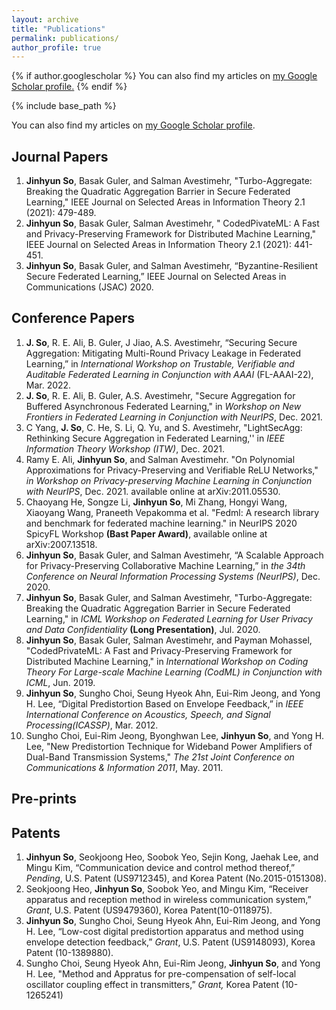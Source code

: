 ```yaml
---
layout: archive
title: "Publications"
permalink: publications/
author_profile: true
---
```


{% if author.googlescholar %}
  You can also find my articles on <u><a href="{{author.googlescholar}}">my Google Scholar profile</a>.</u>
{% endif %}

{% include base_path %}



You can also find my articles on [my Google Scholar profile](https://scholar.google.com/citations?user=taFevmQAAAAJ&hl=en&authuser=4). 



## Journal Papers

1.  **Jinhyun So**, Basak Guler, and Salman Avestimehr, "Turbo-Aggregate: Breaking the Quadratic Aggregation Barrier in Secure Federated Learning," IEEE Journal on Selected Areas in Information Theory 2.1 (2021): 479-489. 
2.  **Jinhyun So**, Basak Guler, Salman Avestimehr, " CodedPivateML: A Fast and Privacy-Preserving Framework for Distributed Machine Learning," IEEE Journal on Selected Areas in Information Theory 2.1 (2021): 441-451.
3. **Jinhyun So**, Basak Guler, and Salman Avestimehr, “Byzantine-Resilient Secure Federated Learning,” IEEE Journal on Selected Areas in Communications (JSAC) 2020.



## Conference Papers

1. **J. So**, R. E. Ali, B. Guler, J Jiao, A.S. Avestimehr, “Securing Secure Aggregation: Mitigating Multi-Round Privacy Leakage in Federated Learning,” in *International Workshop on Trustable, Verifiable and Auditable Federated Learning in Conjunction with AAAI* (FL-AAAI-22), Mar. 2022.
2. **J. So**, R. E. Ali, B. Guler, A.S. Avestimehr, "Secure Aggregation for Buffered Asynchronous Federated Learning," in *Workshop on New Frontiers in Federated Learning in Conjunction with NeurIPS*, Dec. 2021.
3. C Yang, **J. So**, C. He, S. Li, Q. Yu, and S. Avestimehr, "LightSecAgg: Rethinking Secure Aggregation in Federated Learning,'' in *IEEE Information Theory Workshop (ITW)*, Dec. 2021.
4. Ramy E. Ali, **Jinhyun So**, and Salman Avestimehr. "On Polynomial Approximations for Privacy-Preserving and Verifiable ReLU Networks," *in Workshop on Privacy-preserving Machine Learning in Conjunction with NeurIPS*, Dec. 2021. available online at arXiv:2011.05530.
5. Chaoyang He, Songze Li, **Jinhyun So**, Mi Zhang, Hongyi Wang, Xiaoyang Wang, Praneeth Vepakomma et al. "Fedml: A research library and benchmark for federated machine learning." in NeurIPS 2020 SpicyFL Workshop **(Bast Paper Award)**, available online at arXiv:2007.13518.
6. **Jinhyun So**, Basak Guler, and Salman Avestimehr, “A Scalable Approach for Privacy-Preserving Collaborative Machine Learning,” in *the 34th Conference on Neural Information Processing Systems (NeurIPS)*, Dec. 2020.
7. **Jinhyun So**, Basak Guler, and Salman Avestimehr, "Turbo-Aggregate: Breaking the Quadratic Aggregation Barrier in Secure Federated Learning," in *ICML Workshop on Federated Learning for User Privacy and Data Confidentiality* **(Long Presentation)**, Jul. 2020.
8. **Jinhyun So**, Basak Guler, Salman Avestimehr, and Payman Mohassel, "CodedPrivateML: A Fast and Privacy-Preserving Framework for Distributed Machine Learning," in *International Workshop on Coding Theory For Large-scale Machine Learning (CodML) in Conjunction with ICML*, Jun. 2019.
9. **Jinhyun So**, Sungho Choi, Seung Hyeok Ahn, Eui-Rim Jeong, and Yong H. Lee, “Digital Predistortion Based on Envelope Feedback,” in *IEEE International Conference on Acoustics, Speech, and Signal Processing(ICASSP)*, Mar. 2012. 
10. Sungho Choi, Eui-Rim Jeong, Byonghwan Lee, **Jinhyun So**, and Yong H. Lee, "New Predistortion Technique for Wideband Power Amplifiers of Dual-Band Transmission Systems," *The 21st Joint Conference on Communications & Information 2011*, May. 2011.



## Pre-prints



## Patents

1. **Jinhyun So**, Seokjoong Heo, Soobok Yeo, Sejin Kong, Jaehak Lee, and Mingu Kim, “Communication device and control method thereof,” *Pending*, U.S. Patent (US9712345), and Korea Patent (No.2015-0151308).
2. Seokjoong Heo, **Jinhyun So**, Soobok Yeo, and Mingu Kim, “Receiver apparatus and reception method in wireless communication system,” *Grant*, U.S. Patent (US9479360), Korea Patent(10-0118975).
3. **Jinhyun So**, Sungho Choi, Seung Hyeok Ahn, Eui-Rim Jeong, and Yong H. Lee, “Low-cost digital predistortion apparatus and method using envelope detection feedback,” *Grant*, U.S. Patent (US9148093), Korea Patent (10-1389880).
4. Sungho Choi, Seung Hyeok Ahn, Eui-Rim Jeong, **Jinhyun So**, and Yong H. Lee, "Method and Appratus for pre-compensation of self-local oscillator coupling effect in transmitters,” *Grant,* Korea Patent (10-1265241)
